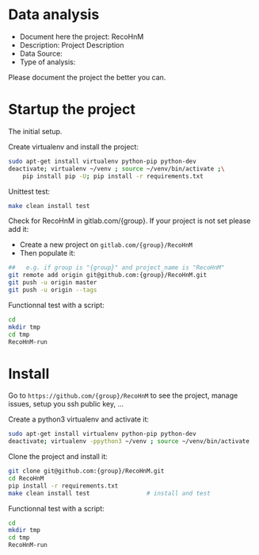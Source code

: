 # Data analysis
- Document here the project: RecoHnM
- Description: Project Description
- Data Source:
- Type of analysis:

Please document the project the better you can.

# Startup the project

The initial setup.

Create virtualenv and install the project:
```bash
sudo apt-get install virtualenv python-pip python-dev
deactivate; virtualenv ~/venv ; source ~/venv/bin/activate ;\
    pip install pip -U; pip install -r requirements.txt
```

Unittest test:
```bash
make clean install test
```

Check for RecoHnM in gitlab.com/{group}.
If your project is not set please add it:

- Create a new project on `gitlab.com/{group}/RecoHnM`
- Then populate it:

```bash
##   e.g. if group is "{group}" and project_name is "RecoHnM"
git remote add origin git@github.com:{group}/RecoHnM.git
git push -u origin master
git push -u origin --tags
```

Functionnal test with a script:

```bash
cd
mkdir tmp
cd tmp
RecoHnM-run
```

# Install

Go to `https://github.com/{group}/RecoHnM` to see the project, manage issues,
setup you ssh public key, ...

Create a python3 virtualenv and activate it:

```bash
sudo apt-get install virtualenv python-pip python-dev
deactivate; virtualenv -ppython3 ~/venv ; source ~/venv/bin/activate
```

Clone the project and install it:

```bash
git clone git@github.com:{group}/RecoHnM.git
cd RecoHnM
pip install -r requirements.txt
make clean install test                # install and test
```
Functionnal test with a script:

```bash
cd
mkdir tmp
cd tmp
RecoHnM-run
```
